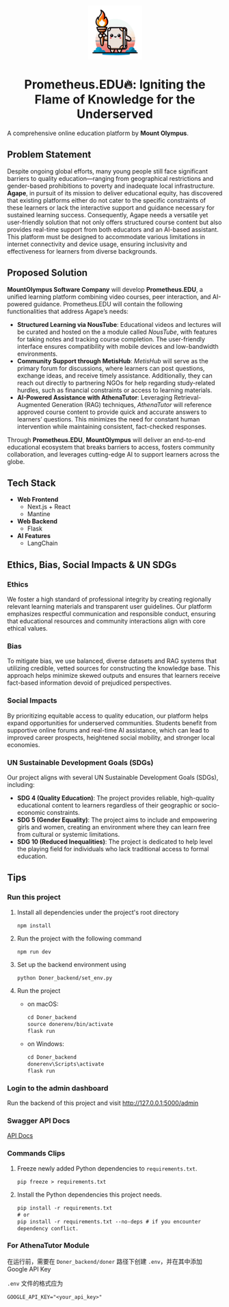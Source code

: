 <div align="center" id="madewithlua">
  <img
    src="https://github.com/Group2-MountOlympus-FYP/Prometheus.EDU/blob/main/prometheus-edu-logo.png"
    width="125"
    height="125"
  />
</div>
<h1 align="center">Prometheus.EDU🔥: Igniting the Flame of Knowledge for the Underserved</h1>

A comprehensive online education platform by **Mount Olympus**.

## Problem Statement

Despite ongoing global efforts, many young people still face significant barriers to quality education—ranging from geographical restrictions and gender-based prohibitions to poverty and inadequate local infrastructure. **Agape**, in pursuit of its mission to deliver educational equity, has discovered that existing platforms either do not cater to the specific constraints of these learners or lack the interactive support and guidance necessary for sustained learning success.
Consequently, Agape needs a versatile yet user-friendly solution that not only offers structured course content but also provides real-time support from both educators and an AI-based assistant. This platform must be designed to accommodate various limitations in internet connectivity and device usage, ensuring inclusivity and effectiveness for learners from diverse backgrounds.

## Proposed Solution

**MountOlympus Software Company** will develop **Prometheus.EDU**, a unified learning platform combining video courses, peer interaction, and AI-powered guidance. Prometheus.EDU will contain the following functionalities that address Agape’s needs:

- **Structured Learning via NousTube**: Educational videos and lectures will be curated and hosted on the a module called *NousTube*, with features for taking notes and tracking course completion. The user-friendly interface ensures compatibility with mobile devices and low-bandwidth environments.
- **Community Support through MetisHub**: *MetisHub* will serve as the primary forum for discussions, where learners can post questions, exchange ideas, and receive timely assistance. Additionally, they can reach out directly to partnering NGOs for help regarding study-related hurdles, such as financial constraints or access to learning materials.
- **AI-Powered Assistance with AthenaTutor**: Leveraging Retrieval-Augmented Generation (RAG) techniques, *AthenaTutor* will reference approved course content to provide quick and accurate answers to learners’ questions. This minimizes the need for constant human intervention while maintaining consistent, fact-checked responses.

Through **Prometheus.EDU**, **MountOlympus** will deliver an end-to-end educational ecosystem that breaks barriers to access, fosters community collaboration, and leverages cutting-edge AI to support learners across the globe.

## Tech Stack

- **Web Frontend**
    - Next.js + React
    - Mantine
- **Web Backend**
    - Flask
- **AI Features**
    - LangChain

## Ethics, Bias, Social Impacts & UN SDGs

### Ethics

We foster a high standard of professional integrity by creating regionally relevant learning materials and transparent user guidelines. Our platform emphasizes respectful communication and responsible conduct, ensuring that educational resources and community interactions align with core ethical values.

### Bias

To mitigate bias, we use balanced, diverse datasets and RAG systems that utilizing credible, vetted sources for constructing the knowledge base. This approach helps minimize skewed outputs and ensures that learners receive fact-based information devoid of prejudiced perspectives.

### Social Impacts

By prioritizing equitable access to quality education, our platform helps expand opportunities for underserved communities. Students benefit from supportive online forums and real-time AI assistance, which can lead to improved career prospects, heightened social mobility, and stronger local economies.

### UN Sustainable Development Goals (SDGs)

Our project aligns with several UN Sustainable Development Goals (SDGs), including:

- **SDG 4 (Quality Education)**: The project provides reliable, high-quality educational content to learners regardless of their geographic or socio-economic constraints.
- **SDG 5 (Gender Equality)**: The project aims to include and empowering girls and women, creating an environment where they can learn free from cultural or systemic limitations.
- **SDG 10 (Reduced Inequalities)**: The project is dedicated to help level the playing field for individuals who lack traditional access to formal education.

## Tips

### Run this project

1. Install all dependencies under the project's root directory

    ```shell
    npm install
    ```

2. Run the project with the following command

   ```shell
   npm run dev
   ```

3. Set up the backend environment using  

   ```shell
   python Doner_backend/set_env.py
   ```

4. Run the project
   - on macOS:

      ```shell
      cd Doner_backend
      source donerenv/bin/activate
      flask run
      ```
   - on Windows:

      ```shell
      cd Doner_backend
      donerenv\Scripts\activate
      flask run
      ```

### Login to the admin dashboard

Run the backend of this project and visit http://127.0.0.1:5000/admin

### Swagger API Docs

[API Docs](http://127.0.0.1:5000/apidocs)

### Commands Clips

1. Freeze newly added Python dependencies to `requirements.txt`.
    ```shell
    pip freeze > requirements.txt
    ```
2. Install the Python dependencies this project needs.
   ```shell
   pip install -r requirements.txt
   # or
   pip install -r requirements.txt --no-deps # if you encounter dependency conflict.
   ```

### For AthenaTutor Module

在运行前，需要在 `Doner_backend/doner` 路径下创建 `.env`，并在其中添加 Google API Key

`.env` 文件的格式应为

```text
GOOGLE_API_KEY="<your_api_key>"
```

